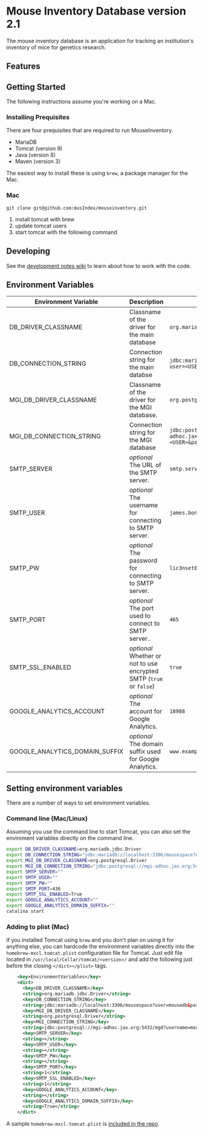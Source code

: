 # Mouse Inventory Database version 2.1

The mouse inventory database is an application for tracking an institution's inventory of mice for genetics research.

## Features



## Getting Started

The following instructions assume you're working on a Mac.

### Installing Prequisites

There are four prequisites that are required to run MouseInventory.

- MariaDB
- Tomcat (version 9)
- Java (version 8)
- Maven (version 3)

The easiest way to install these is using `brew`, a package manager for the Mac.

### Mac

```
git clone git@github.com:musIndex/mouseinventory.git
```

1. install tomcat with brew
2. update tomcat users
3. start tomcat with the following command

## Developing

See the [development notes wiki](https://github.com/musIndex/mouseinventory/wiki/Development-notes)
to learn about how to work with the code.

## Environment Variables

Environment Variable | Description | Example
--|--|--
DB_DRIVER_CLASSNAME      | Classname of the driver for the main database                 | `org.mariadb.jdbc.Driver`
DB_CONNECTION_STRING     | Connection string for the main databse                        | `jdbc:mariadb://localhost:3306/mousespace?user=<USER>&password=<PASS>`
MGI_DB_DRIVER_CLASSNAME  | Classname of the driver for the MGI database.                 | `org.postgresql.Driver`
MGI_DB_CONNECTION_STRING | Connection string for the MGI database                        | `jdbc:postgresql://mgi-adhoc.jax.org:5432/mgd?username=<USER>&password=<PASS>`
SMTP_SERVER              | _optional_ The URL of the SMTP server.                        | `smtp.server.com`
SMTP_USER                | _optional_ The username for connecting to SMTP server.        | `james.bond@mi6.com`
SMTP_PW                  | _optional_ The password for connecting to SMTP server.        | `lic3nset0k1ll`
SMTP_PORT                | _optional_ The port used to connect to SMTP server..          | `465`
SMTP_SSL_ENABLED         | _optional_ Whether or not to use encrypted SMTP  (`true` or `false`) | `true`
GOOGLE_ANALYTICS_ACCOUNT | _optional_ The account for Google Analytics.                  | `18988`
GOOGLE_ANALYTICS_DOMAIN_SUFFIX | _optional_ The domain suffix used for Google Analytics. | `www.example.com`

## Setting environment variables

There are a number of ways to set environment variables.

### Command line (Mac/Linux)
Assuming you use the command line to start Tomcat, you can also set the enviroment variables directly on the command line.

```sh
export DB_DRIVER_CLASSNAME=org.mariadb.jdbc.Driver
export DB_CONNECTION_STRING="jdbc:mariadb://localhost:3306/mousespace?user=<USER>&password=<PASS>"
export MGI_DB_DRIVER_CLASSNAME=org.postgresql.Driver
export MGI_DB_CONNECTION_STRING="jdbc:postgresql://mgi-adhoc.jax.org:5432/mgd?username=<USER>&password=<PASS>"
export SMTP_SERVER=""
export SMTP_USER=""
export SMTP_PW=""
export SMTP_PORT=430
export SMTP_SSL_ENABLED=True
export GOOGLE_ANALYTICS_ACCOUNT=""
export GOOGLE_ANALYTICS_DOMAIN_SUFFIX=""
catalina start
```

### Adding to plist (Mac)
If you installed Tomcat using `brew` and you don't plan on using it for anything
else, you can hardcode the environment variables directly into the `homebrew-mxcl.tomcat.plist`
configuration file for Tomcat. Just edit file located in `/usr/local/Cellar/tomcat/<version>/`
and add the following just before the closing `</dict></plist>` tags.

```xml
    <key>EnvironmentVariables</key>
    <dict>
      <key>DB_DRIVER_CLASSNAME</key>
      <string>org.mariadb.jdbc.Driver</string>
      <key>DB_CONNECTION_STRING</key>
      <string>jdbc:mariadb://localhost:3306/mousespace?user=mousedb&password=abc123</string>
      <key>MGI_DB_DRIVER_CLASSNAME</key>
      <string>org.postgresql.Driver</string>
      <key>MGI_CONNECTION_STRING</key>
      <string>jdbc:postgresql://mgi-adhoc.jax.org:5432/mgd?username=mousedb&password=abc123</string>
      <key>SMTP_SERVER</key>
      <string></string>
      <key>SMTP_USER</key>
      <string></string>
      <key>SMTP_PW</key>
      <string></string>
      <key>SMTP_PORT</key>
      <string>1</string>
      <key>SMTP_SSL_ENABLED</key>
      <string>1</string>
      <key>GOOGLE_ANALYTICS_ACCOUNT</key>
      <string></string>
      <key>GOOGLE_ANALYTICS_DOMAIN_SUFFIX</key>
      <string>True</string>
    </dict>
```

A sample `homebrew-mxcl.tomcat.plist` is [included in the repo](serverFiles/brew/homebrew.mxcl.tomcat.plist).
